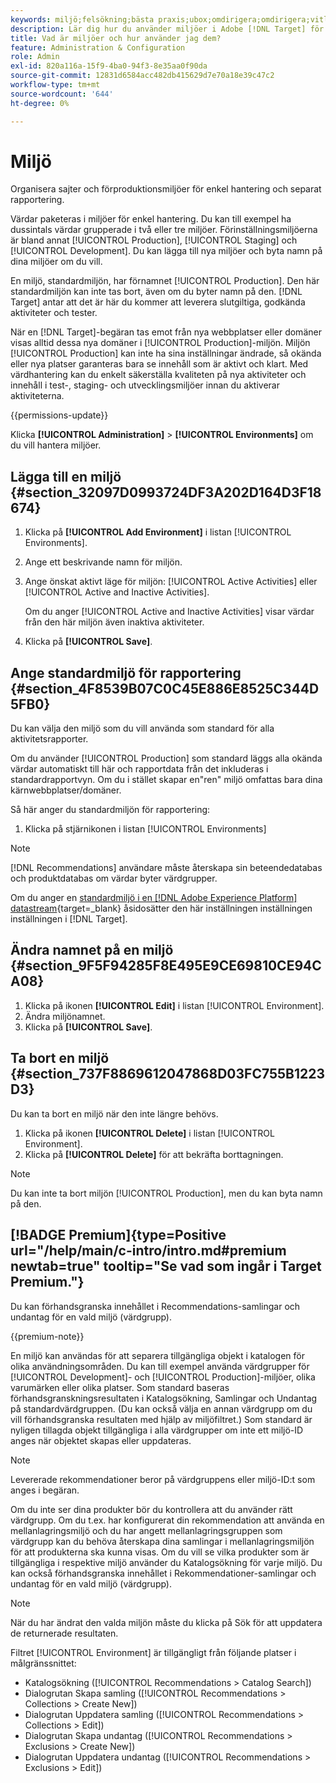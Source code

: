 ```yaml
---
keywords: miljö;felsökning;bästa praxis;ubox;omdirigera;omdirigera;vitlista;svartlista;blockeringslista;tillåtelselista
description: Lär dig hur du använder miljöer i Adobe [!DNL Target] för att ordna dina webbplatser och förproduktionsmiljöer för enkel hantering och separat rapportering.
title: Vad är miljöer och hur använder jag dem?
feature: Administration & Configuration
role: Admin
exl-id: 820a116a-15f9-4ba0-94f3-8e35aa0f90da
source-git-commit: 12831d6584acc482db415629d7e70a18e39c47c2
workflow-type: tm+mt
source-wordcount: '644'
ht-degree: 0%

---
```


# Miljö

Organisera sajter och förproduktionsmiljöer för enkel hantering och separat rapportering.

Värdar paketeras i miljöer för enkel hantering. Du kan till exempel ha dussintals värdar grupperade i två eller tre miljöer. Förinställningsmiljöerna är bland annat [!UICONTROL Production], [!UICONTROL Staging] och [!UICONTROL Development]. Du kan lägga till nya miljöer och byta namn på dina miljöer om du vill.

En miljö, standardmiljön, har förnamnet [!UICONTROL Production]. Den här standardmiljön kan inte tas bort, även om du byter namn på den. [!DNL Target] antar att det är här du kommer att leverera slutgiltiga, godkända aktiviteter och tester.

När en [!DNL Target]-begäran tas emot från nya webbplatser eller domäner visas alltid dessa nya domäner i [!UICONTROL Production]-miljön. Miljön [!UICONTROL Production] kan inte ha sina inställningar ändrade, så okända eller nya platser garanteras bara se innehåll som är aktivt och klart. Med värdhantering kan du enkelt säkerställa kvaliteten på nya aktiviteter och innehåll i test-, staging- och utvecklingsmiljöer innan du aktiverar aktiviteterna.

{{permissions-update}}

Klicka **[!UICONTROL Administration]** > **[!UICONTROL Environments]** om du vill hantera miljöer.

## Lägga till en miljö {#section_32097D0993724DF3A202D164D3F18674}

1. Klicka på **[!UICONTROL Add Environment]** i listan [!UICONTROL Environments].
1. Ange ett beskrivande namn för miljön.
1. Ange önskat aktivt läge för miljön: [!UICONTROL Active Activities] eller [!UICONTROL Active and Inactive Activities].

   Om du anger [!UICONTROL Active and Inactive Activities] visar värdar från den här miljön även inaktiva aktiviteter.

1. Klicka på **[!UICONTROL Save]**.

## Ange standardmiljö för rapportering {#section_4F8539B07C0C45E886E8525C344D5FB0}

Du kan välja den miljö som du vill använda som standard för alla aktivitetsrapporter.

Om du använder [!UICONTROL Production] som standard läggs alla okända värdar automatiskt till här och rapportdata från det inkluderas i standardrapportvyn. Om du i stället skapar en&quot;ren&quot; miljö omfattas bara dina kärnwebbplatser/domäner.

Så här anger du standardmiljön för rapportering:

1. Klicka på stjärnikonen i listan [!UICONTROL Environments]

>[!NOTE]
>
>[!DNL Recommendations] användare måste återskapa sin beteendedatabas och produktdatabas om värdar byter värdgrupper.
>
>Om du anger en [standardmiljö i en [!DNL Adobe Experience Platform] datastream](https://experienceleague.adobe.com/docs/experience-platform/datastreams/configure.html?lang=en#target){target=_blank} åsidosätter den här inställningen inställningen inställningen i [!DNL Target].

## Ändra namnet på en miljö {#section_9F5F94285F8E495E9CE69810CE94CA08}

1. Klicka på ikonen **[!UICONTROL Edit]** i listan [!UICONTROL Environment].
1. Ändra miljönamnet.
1. Klicka på **[!UICONTROL Save]**.

## Ta bort en miljö {#section_737F8869612047868D03FC755B1223D3}

Du kan ta bort en miljö när den inte längre behövs.

1. Klicka på ikonen **[!UICONTROL Delete]** i listan [!UICONTROL Environment].
1. Klicka på **[!UICONTROL Delete]** för att bekräfta borttagningen.

>[!NOTE]
>
>Du kan inte ta bort miljön [!UICONTROL Production], men du kan byta namn på den.

## [!BADGE Premium]{type=Positive url="/help/main/c-intro/intro.md#premium newtab=true" tooltip="Se vad som ingår i Target Premium."}

Du kan förhandsgranska innehållet i Recommendations-samlingar och undantag för en vald miljö (värdgrupp).

{{premium-note}}

En miljö kan användas för att separera tillgängliga objekt i katalogen för olika användningsområden. Du kan till exempel använda värdgrupper för [!UICONTROL Development]- och [!UICONTROL Production]-miljöer, olika varumärken eller olika platser. Som standard baseras förhandsgranskningsresultaten i Katalogsökning, Samlingar och Undantag på standardvärdgruppen. (Du kan också välja en annan värdgrupp om du vill förhandsgranska resultaten med hjälp av miljöfiltret.) Som standard är nyligen tillagda objekt tillgängliga i alla värdgrupper om inte ett miljö-ID anges när objektet skapas eller uppdateras.

>[!NOTE]
>
>Levererade rekommendationer beror på värdgruppens eller miljö-ID:t som anges i begäran.


Om du inte ser dina produkter bör du kontrollera att du använder rätt värdgrupp. Om du t.ex. har konfigurerat din rekommendation att använda en mellanlagringsmiljö och du har angett mellanlagringsgruppen som värdgrupp kan du behöva återskapa dina samlingar i mellanlagringsmiljön för att produkterna ska kunna visas. Om du vill se vilka produkter som är tillgängliga i respektive miljö använder du Katalogsökning för varje miljö. Du kan också förhandsgranska innehållet i Rekommendationer-samlingar och undantag för en vald miljö (värdgrupp).

>[!NOTE]
>När du har ändrat den valda miljön måste du klicka på Sök för att uppdatera de returnerade resultaten.

Filtret [!UICONTROL Environment] är tillgängligt från följande platser i målgränssnittet:

* Katalogsökning ([!UICONTROL Recommendations > Catalog Search])
* Dialogrutan Skapa samling ([!UICONTROL Recommendations > Collections > Create New])
* Dialogrutan Uppdatera samling ([!UICONTROL Recommendations > Collections > Edit])
* Dialogrutan Skapa undantag ([!UICONTROL Recommendations > Exclusions > Create New])
* Dialogrutan Uppdatera undantag ([!UICONTROL Recommendations > Exclusions > Edit])
